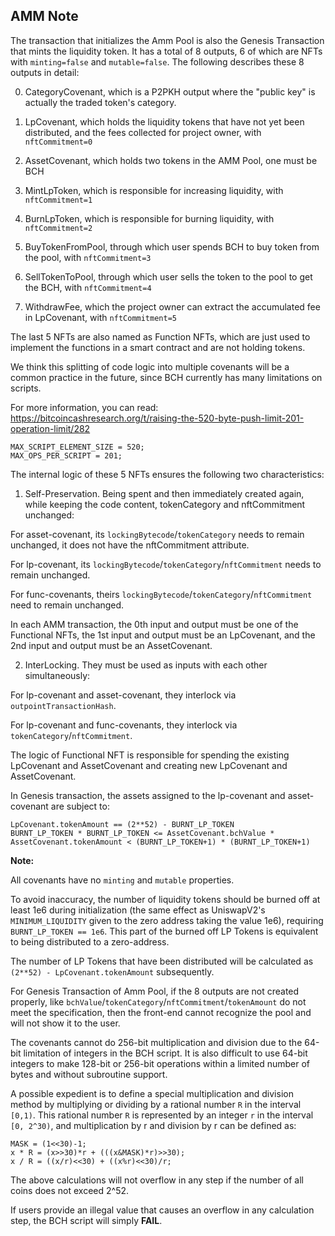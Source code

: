 ## AMM Note
The transaction that initializes the Amm Pool is also the Genesis Transaction that mints the liquidity token.  It has a total of 8 outputs, 6 of which are NFTs with `minting=false` and `mutable=false`. The following describes these 8 outputs in detail:

0. CategoryCovenant, which is a P2PKH output where the "public key" is actually the traded token's category.

1. LpCovenant, which holds the liquidity tokens that have not yet been distributed, and the fees collected for project owner, with `nftCommitment=0`

2. AssetCovenant, which holds two tokens in the AMM Pool, one must be BCH

3. MintLpToken, which is responsible for increasing liquidity, with `nftCommitment=1`

4. BurnLpToken, which is responsible for burning liquidity, with `nftCommitment=2`

5. BuyTokenFromPool, through which user spends BCH to buy token from the pool, with `nftCommitment=3`

6. SellTokenToPool, through which user sells the token to the pool to get the BCH, with `nftCommitment=4`

7. WithdrawFee, which the project owner can extract the accumulated fee in LpCovenant, with `nftCommitment=5`

The last 5 NFTs are also named as Function NFTs, which are just used to implement the functions in a smart contract and are not holding tokens.

We think this splitting of code logic into multiple covenants will be a common practice in the future, since BCH currently has many limitations on scripts.

For more information, you can read: https://bitcoincashresearch.org/t/raising-the-520-byte-push-limit-201-operation-limit/282

```
MAX_SCRIPT_ELEMENT_SIZE = 520;
MAX_OPS_PER_SCRIPT = 201;
```

The internal logic of these 5 NFTs ensures the following two characteristics:

1. Self-Preservation. Being spent and then immediately created again, while keeping the code content, tokenCategory and nftCommitment unchanged:

For asset-covenant, its `lockingBytecode`/`tokenCategory` needs to remain unchanged, it does not have the nftCommitment attribute.

For lp-covenant, its `lockingBytecode`/`tokenCategory`/`nftCommitment` needs to remain unchanged.

For func-covenants, theirs `lockingBytecode`/`tokenCategory`/`nftCommitment` need to remain unchanged.

In each AMM transaction, the 0th input and output must be one of the Functional NFTs, the 1st input and output must be an LpCovenant, and the 2nd input and output must be an AssetCovenant.

2. InterLocking. They must be used as inputs with each other simultaneously:

For lp-covenant and asset-covenant, they interlock via `outpointTransactionHash`.

For lp-covenant and func-covenants, they interlock via `tokenCategory`/`nftCommitment`.

The logic of Functional NFT is responsible for spending the existing LpCovenant and AssetCovenant and creating new LpCovenant and AssetCovenant.

In Genesis transaction, the assets assigned to the lp-covenant and asset-covenant are subject to:
```
LpCovenant.tokenAmount == (2**52) - BURNT_LP_TOKEN 
BURNT_LP_TOKEN * BURNT_LP_TOKEN <= AssetCovenant.bchValue * AssetCovenant.tokenAmount < (BURNT_LP_TOKEN+1) * (BURNT_LP_TOKEN+1)
```

**Note:**

All covenants have no `minting` and `mutable` properties.

To avoid inaccuracy, the number of liquidity tokens should be burned off at least 1e6 during initialization (the same effect as UniswapV2's `MINIMUM_LIQUIDITY` given to the zero address taking the value 1e6), requiring `BURNT_LP_TOKEN == 1e6`.  This part of the burned off LP Tokens is equivalent to being distributed to a zero-address.

The number of LP Tokens that have been distributed will be calculated as `(2**52) - LpCovenant.tokenAmount` subsequently.

For Genesis Transaction of Amm Pool, if the 8 outputs are not created properly, like `bchValue`/`tokenCategory`/`nftCommitment`/`tokenAmount` do not meet the specification, then the front-end cannot recognize the pool and will not show it to the user.

The covenants cannot do 256-bit multiplication and division due to the 64-bit limitation of integers in the BCH script. It is also difficult to use 64-bit integers to make 128-bit or 256-bit operations within a limited number of bytes and without subroutine support.

A possible expedient is to define a special multiplication and division method by multiplying or dividing by a rational number `R` in the interval `[0,1)`. This rational number `R` is represented by an integer `r` in the interval `[0, 2^30)`, and multiplication by r and division by r can be defined as:

```
MASK = (1<<30)-1;
x * R = (x>>30)*r + (((x&MASK)*r)>>30);
x / R = ((x/r)<<30) + ((x%r)<<30)/r;
```

The above calculations will not overflow in any step if the number of all coins does not exceed 2^52.

If users provide an illegal value that causes an overflow in any calculation step, the BCH script will simply **FAIL**.

